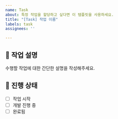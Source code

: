 ```yaml
---
name: Task
about: 특정 작업을 할당하고 싶다면 이 템플릿을 사용하세요.
title: "[Task] 작업 이름"
labels: task
assignees: ''

---
```


## 📝 작업 설명
수행할 작업에 대한 간단한 설명을 작성해주세요.

## 📌 진행 상태
- [ ] 작업 시작
- [ ] 개발 진행 중
- [ ] 완료됨
